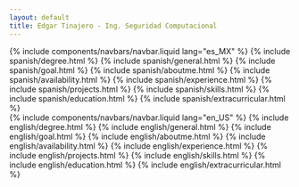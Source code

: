 ```yaml
---
layout: default
title: Edgar Tinajero - Ing. Seguridad Computacional
---
```

<div id="es">
  {% include components/navbars/navbar.liquid lang="es_MX" %}
  {% include spanish/degree.html %}
  {% include spanish/general.html %}
  {% include spanish/goal.html %}
  {% include spanish/aboutme.html %}
  {% include spanish/availability.html %}
  {% include spanish/experience.html %}
  {% include spanish/projects.html %}
  {% include spanish/skills.html %}
  {% include spanish/education.html %}
  {% include spanish/extracurricular.html %}
</div>

<div id="en">
  {% include components/navbars/navbar.liquid lang="en_US" %}
  {% include english/degree.html %}
  {% include english/general.html %}
  {% include english/goal.html %}
  {% include english/aboutme.html %}
  {% include english/availability.html %}
  {% include english/experience.html %}
  {% include english/projects.html %}
  {% include english/skills.html %}
  {% include english/education.html %}
  {% include english/extracurricular.html %}
</div>
